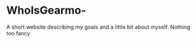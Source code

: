 # WhoIsGearmo-
A short website describing my goals and a little bit about myself. Nothing too fancy
